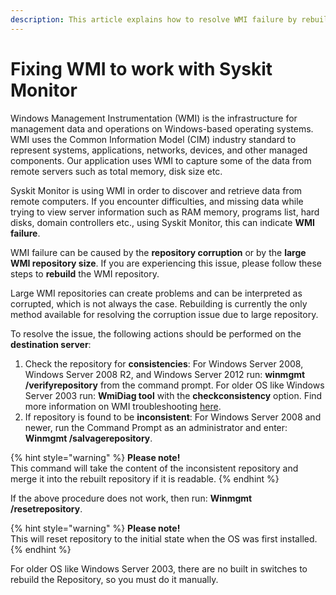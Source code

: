 ```yaml
---
description: This article explains how to resolve WMI failure by rebuilding the WMI repository.
---
```


# Fixing WMI to work with Syskit Monitor

Windows Management Instrumentation \(WMI\) is the infrastructure for management data and operations on Windows-based operating systems. WMI uses the Common Information Model \(CIM\) industry standard to represent systems, applications, networks, devices, and other managed components. Our application uses WMI to capture some of the data from remote servers such as total memory, disk size etc.

Syskit Monitor is using WMI in order to discover and retrieve data from remote computers. If you encounter difficulties, and missing data while trying to view server information such as RAM memory, programs list, hard disks, domain controllers etc., using Syskit Monitor, this can indicate **WMI failure**.

WMI failure can be caused by the **repository corruption** or by the **large WMI repository size**. If you are experiencing this issue, please follow these steps to **rebuild** the WMI repository.

Large WMI repositories can create problems and can be interpreted as corrupted, which is not always the case. Rebuilding is currently the only method available for resolving the corruption issue due to large repository.

To resolve the issue, the following actions should be performed on the **destination server**:

1. Check the repository for **consistencies**: For Windows Server 2008, Windows Server 2008 R2, and Windows Server 2012 run: **winmgmt /verifyrepository** from the command prompt. For older OS like Windows Server 2003 run: **WmiDiag tool** with the **checkconsistency** option. Find more information on WMI troubleshooting [here](https://learn.microsoft.com/en-us/windows/win32/wmisdk/wmi-troubleshooting).
2. If repository is found to be **inconsistent**: For Windows Server 2008 and newer, run the Command Prompt as an administrator and enter: **Winmgmt /salvagerepository**.

{% hint style="warning" %}
**Please note!**  
This command will take the content of the inconsistent repository and merge it into the rebuilt repository if it is readable.
{% endhint %}

If the above procedure does not work, then run: **Winmgmt /resetrepository**.

{% hint style="warning" %}
**Please note!**  
This will reset repository to the initial state when the OS was first installed.
{% endhint %}

For older OS like Windows Server 2003, there are no built in switches to rebuild the Repository, so you must do it manually.

